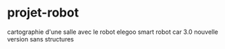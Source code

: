 # projet-robot
cartographie d'une salle avec le robot elegoo smart robot car 3.0
nouvelle version sans structures
